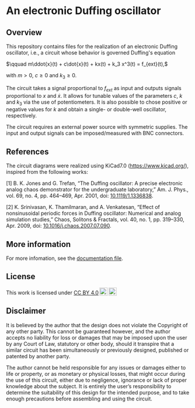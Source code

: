# An electronic Duffing oscillator

## Overview
This repository contains files for the realization of an electronic Duffing oscillator, i.e., a circuit whose behavior is governed Duffing's equation

$\qquad m\ddot{x}(t) + c\dot{x}(t) + kx(t) + k_3 x^3(t) = f_{ext}(t),$
    
with $m>0$, $c\geq0$ and $k_3\geq0$.

The circuit takes a signal proportional to $f_{ext}$ as input and outputs signals proportional to $x$ and $\dot{x}$. It allows for tunable values of the parameters $c$, $k$ and $k_3$ via the use of potentiometers. It is also possible to chose positive or negative values for $k$ and obtain a single- or double-well oscillator, respectively.

The circuit requires an external power source with symmetric supplies. The input and output signals can be imposed/measured with BNC connectors.

## References

The circuit diagrams were realized using KiCad7.0 (https://www.kicad.org/), inspired from the following works:

\[1\] B. K. Jones and G. Trefan, “The Duffing oscillator: A precise electronic analog chaos demonstrator for the undergraduate laboratory,” Am. J. Phys., vol. 69, no. 4, pp. 464–469, Apr. 2001, doi: [10.1119/1.1336838](https://doi.org/10.1119/1.1336838).

\[2\] K. Srinivasan, K. Thamilmaran, and A. Venkatesan, “Effect of nonsinusoidal periodic forces in Duffing oscillator: Numerical and analog simulation studies,” Chaos, Solitons & Fractals, vol. 40, no. 1, pp. 319–330, Apr. 2009, doi: [10.1016/j.chaos.2007.07.090](https://doi.org/10.1016/j.chaos.2007.07.090).

## More information

For more infomation, see the [documentation file](DOC/Electronic_Duffing.pdf).

## License

<p xmlns:cc="http://creativecommons.org/ns#" >This work is licensed under <a href="http://creativecommons.org/licenses/by/4.0/?ref=chooser-v1" target="_blank" rel="license noopener noreferrer" style="display:inline-block;">CC BY 4.0<img style="height:22px!important;margin-left:3px;vertical-align:text-bottom;" src="https://mirrors.creativecommons.org/presskit/icons/cc.svg?ref=chooser-v1"><img style="height:22px!important;margin-left:3px;vertical-align:text-bottom;" src="https://mirrors.creativecommons.org/presskit/icons/by.svg?ref=chooser-v1"></a></p>

## Disclaimer

It is believed by the author that the design does not violate the Copyright of any other party. This cannot be guaranteed however, and the author accepts no liability for loss or damages that may be imposed upon the user by any Court of Law, statutory or other body, should it transpire that a similar circuit has been simultaneously or previously designed, published or patented by another party.

The author cannot be held responsible for any issues or damages either to life or property, or as monetary or physical losses, that might occur during the use of this circuit, either due to negligence, ignorance or lack of proper knowledge about the subject. It is entirely the user’s responsibility to determine the suitability of this design for the intended purpose, and to take enough precautions before assembling and using the circuit.
